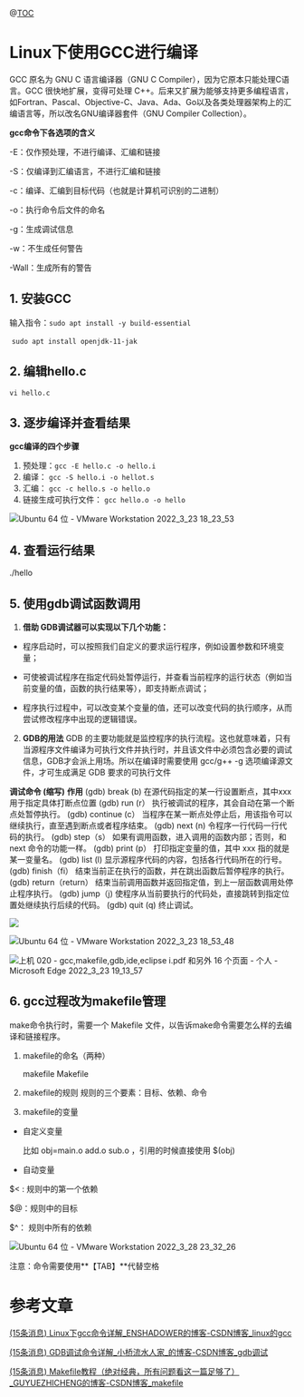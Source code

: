 @[TOC](这里写自定义目录标题)

# Linux下使用GCC进行编译

GCC 原名为 GNU C 语言编译器（GNU C Compiler），因为它原本只能处理C语言。GCC 很快地扩展，变得可处理 C++。后来又扩展为能够支持更多编程语言，如Fortran、Pascal、Objective-C、Java、Ada、Go以及各类处理器架构上的汇编语言等，所以改名GNU编译器套件（GNU Compiler Collection）。 

**gcc命令下各选项的含义**

-E：仅作预处理，不进行编译、汇编和链接

-S：仅编译到汇编语言，不进行汇编和链接

-c：编译、汇编到目标代码（也就是计算机可识别的二进制）

-o：执行命令后文件的命名

-g：生成调试信息

-w：不生成任何警告

-Wall：生成所有的警告

## 1. 安装GCC

输入指令：`sudo apt install -y build-essential`

​                    `sudo apt install openjdk-11-jak`  <!--#20.04-->

## 2. 编辑hello.c

`vi hello.c`  <!--#至少一次函数调用-->

## 3. 逐步编译并查看结果

**gcc编译的四个步骤** 

1. 预处理：`gcc -E hello.c -o hello.i`
2. 编译：    `gcc -S hello.i -o hellot.s`
3. 汇编：    `gcc -c hello.s -o hello.o`
4. 链接生成可执行文件： `gcc hello.o -o hello`

![Ubuntu 64 位 - VMware Workstation 2022_3_23 18_23_53](https://s2.loli.net/2022/03/28/pu5mSL683CljcxK.png)

## 4. 查看运行结果

./hello

## 5. 使用gdb调试函数调用

1. **借助 GDB调试器可以实现以下几个功能：**

- 程序启动时，可以按照我们自定义的要求运行程序，例如设置参数和环境变量；

- 可使被调试程序在指定代码处暂停运行，并查看当前程序的运行状态（例如当前变量的值，函数的执行结果等），即支持断点调试；

- 程序执行过程中，可以改变某个变量的值，还可以改变代码的执行顺序，从而尝试修改程序中出现的逻辑错误。

2. **GDB的用法**
   GDB 的主要功能就是监控程序的执行流程。这也就意味着，只有当源程序文件编译为可执行文件并执行时，并且该文件中必须包含必要的调试信息，GDB才会派上用场。所以在编译时需要使用 gcc/g++ -g 选项编译源文件，才可生成满足 GDB 要求的可执行文件

**调试命令 (缩写)**	                             **作用**
(gdb) break (b)	      在源代码指定的某一行设置断点，其中xxx用于指定具体打断点位置
(gdb) run (r）	        执行被调试的程序，其会自动在第一个断点处暂停执行。
(gdb) continue (c）   当程序在某一断点处停止后，用该指令可以继续执行，直至遇到断点或者程序结束。
(gdb) next (n)	          令程序一行代码一行代码的执行。
(gdb) step（s）	      如果有调用函数，进入调用的函数内部；否则，和 next 命令的功能一样。
(gdb) print (p）	       打印指定变量的值，其中 xxx 指的就是某一变量名。
(gdb) list (l)	              显示源程序代码的内容，包括各行代码所在的行号。
(gdb) finish（fi）	     结束当前正在执行的函数，并在跳出函数后暂停程序的执行。
(gdb) return（return）	结束当前调用函数并返回指定值，到上一层函数调用处停止程序执行。
(gdb) jump（j)	       使程序从当前要执行的代码处，直接跳转到指定位置处继续执行后续的代码。
(gdb) quit (q)	           终止调试。

![](https://s2.loli.net/2022/03/28/137Ga6uirE9x2Nz.png)

![Ubuntu 64 位 - VMware Workstation 2022_3_23 18_53_48](https://s2.loli.net/2022/03/28/wL41kV6YKEmMiOh.png)

![上机 020 - gcc,makefile,gdb,ide,eclipse i.pdf 和另外 16 个页面 - 个人 - Microsoft Edge 2022_3_23 19_13_57](https://s2.loli.net/2022/03/28/xgNBeyV9DWuokzR.png)

## 6. gcc过程改为makefile管理

 make命令执行时，需要一个 Makefile 文件，以告诉make命令需要怎么样的去编译和链接程序。

1. makefile的命名（两种）

   makefile
   Makefile

2. makefile的规则
   规则的三个要素：目标、依赖、命令

3. makefile的变量

- 自定义变量

  比如  obj=main.o add.o sub.o   ，引用的时候直接使用 $(obj)

-   自动变量

  $< :   规则中的第一个依赖

  $@：规则中的目标

  $^：  规则中所有的依赖

![Ubuntu 64 位 - VMware Workstation 2022_3_28 23_32_26](https://s2.loli.net/2022/03/28/FcitTo2XCGEdhbe.png)

注意：命令需要使用**【TAB】**代替空格

# 参考文章

[(15条消息) Linux下gcc命令详解_ENSHADOWER的博客-CSDN博客_linux的gcc](https://blog.csdn.net/ENSHADOWER/article/details/82951131)

[(15条消息) GDB调试命令详解_小桥流水人家_的博客-CSDN博客_gdb调试](https://blog.csdn.net/qq_28351609/article/details/114855630)

[(15条消息) Makefile教程（绝对经典，所有问题看这一篇足够了）_GUYUEZHICHENG的博客-CSDN博客_makefile](https://blog.csdn.net/weixin_38391755/article/details/80380786)